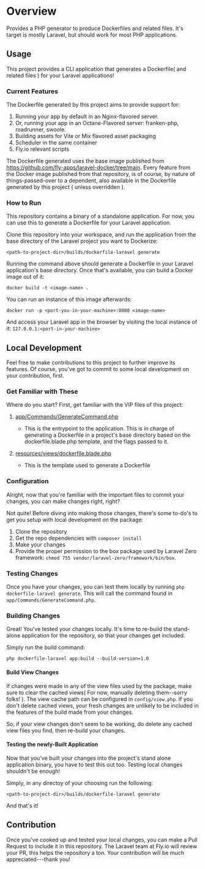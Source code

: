 # Overview

Provides a PHP generator to produce Dockerfiles and related files. It's target is mostly Laravel, but should work for most PHP applications.

## Usage

This project provides a CLI application that generates a Dockerfile( and related files ) for your Laravel applications! 

### Current Features
The Dockerfile generated by this project aims to provide support for:
1. Running your app by default in an Nginx-flavored server.
2. Or, running your app in an Octane-Flavored server: franken-php, roadrunner, swoole.
3. Building assets for Vite or Mix flavored asset packaging
4. Scheduler in the same container
5. Fly.io relevant scripts

The Dockerfile generated uses the base image published from https://github.com/fly-apps/laravel-docker/tree/main. Every feature from the Docker image published from that repository, is of course, by nature of things-passed-over to a dependent, also available in the Dockerfile generated by this project ( unless overridden ).

### How to Run
This repository contains a binary of a standalone application. For now, you can use this to generate a Dockerfile for your Laravel application. 

Clone this repository into your workspace, and run the application from the base directory of the Laravel project you want to Dockerize:

```
<path-to-project-dir>/builds/dockerfile-laravel generate
```

Running the command above should generate a Dockerfile in your Laravel application's base directory. Once that's available, you can build a Docker image out of it:

```
docker build -t <image-name> . 
```

You can run an instance of this image afterwards:

```
docker run -p <port-you-in-your-machine>:8080 <image-name>
```

And access your Laravel app in the browser by visiting the local instance of it: `127.0.0.1:<port-in-your-machine>`

## Local Development

Feel free to make contributions to this project to further improve its features. Of course, you've got to commit to some local development on your contribution, first.

### Get Familiar with These
Where do you start? First, get familiar with the VIP files of this project:
1. [app/Commands/GenerateCommand.php](https://github.com/fly-apps/dockerfile-laravel/blob/d3254571d874b24340d614ff62c931d07495365e/app/Commands/GenerateCommand.php#L8)
    - This is the entrypoint to the application. This is in charge of generating a Dockerfile in a project's base directory based on the dockerfile.blade.php template, and the flags passed to it.

2. [resources/views/dockerfile.blade.php](https://github.com/fly-apps/dockerfile-laravel/blob/d3254571d874b24340d614ff62c931d07495365e/resources/views/dockerfile.blade.php#L1)
    - This is the template used to generate a Dockerfile 


### Configuration
Alright, now that you're familiar with the important files to commit your changes, you can make changes right, right?

Not quite! Before diving into making those changes, there's some to-do's to get you setup with local development on the package:

1. Clone the repository
2. Get the repo dependencies with `composer install`
3. Make your changes
4. Provide the proper permission to the box package used by Laravel Zero framework: `chmod 755 vendor/laravel-zero/framework/bin/box`. 


### Testing Changes

Once you have your changes, you can test them locally by running `php dockerfile-laravel generate`. This will call the command found in `app/Commands/GenerateCommand.php`. 

### Building Changes

Great! You've tested your changes locally. It's time to re-build the stand-alone application for the repository, so that your changes get included. 

Simply run the build command:

```
php dockerfile-laravel app:build --build-version=1.0
```

#### Build View Changes 
If changes were made in any of the view files used by the package, make sure to clear the cached views( For now, manually deleting them--sorry folks! ). The view cache path can be configured in `config/view.php`. If you don't delete cached views, your fresh changes are unlikely to be included in the features of the build made from your changes.

So, if your view changes don't seem to be working, do delete any cached view files you find, then re-build your changes.

#### Testing the newly-Built Application
Now that you've built your changes into the project's stand alone application binary, you have to test this out too. Testing local changes shouldn't be enough!

Simply, in any directoy of your choosing run the following:
```
<path-to-project-dir>/builds/dockerfile-laravel generate
```

And that's it!

## Contribution

Once you've cooked up and tested your local changes, you can make a Pull Request to include it in this repository. The Laravel team at Fly.io will review your PR, this helps the repository a ton. Your contribution will be much appreciated---thank you!